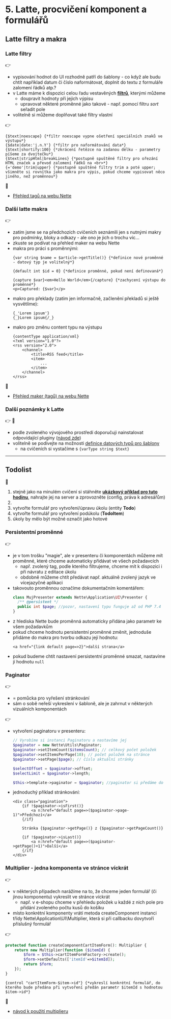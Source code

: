 # 5. Latte, procvičení komponent a formulářů 

## Latte filtry a makra
### Latte filtry
:point_right:
- vypisování hodnot do UI rozhodně patří do šablony - co když ale budu chtít například datum či číslo naformátovat, doplnit do textu z formuláře zalomení řádků atp.?
- v Latte máme k dispozici celou řadu vestavěných **[filtrů](https://latte.nette.org/cs/filters)**, kterými můžeme
    - doupravit hodnoty při jejich výpisu
    - upravovat některé proměnné jako takové - např. pomocí filtru *sort* seřadit pole
- volitelně si můžeme doplňovat také filtry vlastní
    
:point_right:
```latte
{$text|noescape} {*filtr noescape vypne ošetření speciálních znaků ve výstupu*}
{$date|date:'j.n.Y'} {*filtr pro naformátování data*}
{$text|shortify:100} {*zkrácení řetězce na zadanou délku - parametry píšeme za dvojtečku*}
{$text|stripHtml|breakLines} {*postupně spuštěné filtry pro ořezání HTML značek a převod zalomení řádků na <br>*}
{='demo'|trim|upper} {*postupně spuštěné filtry trim a poté upper; všimněte si rovnítka jako makra pro výpis, pokud chceme vypisovat něco jiného, než proměnnou*}
```

:blue_book:
- [Přehled tagů na webu Nette](https://latte.nette.org/cs/tags)

### Další latte makra
:point_right:
- zatím jsme se na předchozích cvičeních seznámili jen s nutnými makry pro podmínky, bloky a odkazy - ale ono je jich o trochu víc...
- zkuste se podívat na přehled maker na webu Nette
- makra pro práci s proměnnými:
    ```latte
    {var string $name = $article->getTitle()} {*definice nové proměnné  - datový typ je volitelný*}
    
    {default int $id = 0} {*definice proměnné, pokud není definovaná*}
  
    {capture $var}<em>Hello World</em>{/capture} {*zachycení výstupu do proměnné*}
    <p>Captured: {$var}</p>
    ```
- makro pro překlady (zatím jen informačně, začlenění překladů si ještě vysvětlíme):
    ```latte
    {_'Lorem ipsum'}
    {_}Lorem ipsum{/_}
    ```
- makro pro změnu content typu na výstupu
    ```latte
    {contentType application/xml}
    <?xml version="1.0"?>
    <rss version="2.0">
    	<channel>
    		<title>RSS feed</title>
    		<item>
    			...
    		</item>
    	</channel>
    </rss>
    ```  

:blue_book:
- [Přehled maker (tagů) na webu Nette](https://latte.nette.org/cs/tags)

### Další poznámky k Latte
:point_right: :blue_book:
- podle zvoleného vývojového prostředí doporučuji nainstalovat odpovídající pluginy ([návod zde](https://latte.nette.org/cs/integrations))
- volitelně se podívejte na možnosti [definice datových typů pro šablony](https://latte.nette.org/cs/type-system)
    - na cvičeních si vystačíme s ```{varType string $text}```

---

## Todolist
:mega:
1. stejně jako na minulém cvičení si stáhněte **[ukázkový příklad pro tuto hodinu](./todolist2)**, nahrajte jej na server a zprovozněte (config, práva k adresářům)
2. 
3. vytvořte formulář pro vytvoření/úpravu úkolu (entity **Todo**)
4. vytvořte formulář pro vytvoření podúkolu (**TodoItem**)
5. úkoly by mělo být možné označit jako hotové

### Persistentní proměnné
:point_right:
- je v tom trošku "magie", ale v presenteru či komponentách můžeme mít proměnné, které chceme automaticky přidávat ve všech požadavcích
    - např. zvolený tag, podle kterého filtrujeme, chceme mít k dispozici i při návratu z editace úkolu
    - obdobně můžeme chtít předávat např. aktuálně zvolený jazyk ve vícejazyčné aplikaci
- takovouto proměnnou označíme dokumentačním komentářem:
    ```php
    class MujPresenter extends Nette\Application\UI\Presenter {
      /** @persistent */
      public int $page; //pozor, nastavení typu funguje až od PHP 7.4
    }    
    ```
- z hlediska Nette bude proměnná automaticky přidána jako parametr ke všem požadavkům
- pokud chceme hodnotu persistentní proměnné změnit, jednoduše přidáme do makra pro tvorbu odkazu její hodnotu:
    ```latte
    <a href="{link default page=>2}">další strana</a>
    ```   
- pokud budeme chtít nastavení persistentní proměnné smazat, nastavíme jí hodnotu ```null```


### Paginator
:point_right:
- = pomůcka pro vyřešení stránkování
- sám o sobě neřeší vykreslení v šabloně, ale je zahrnut v některých vizuálních komponentách

:point_right:
- vytvoření paginatoru v presenteru:
    ```php
    // Vyrobíme si instanci Paginatoru a nastavíme jej
    $paginator = new Nette\Utils\Paginator;
    $paginator->setItemCount($itemsCount); // celkový počet položek
    $paginator->setItemsPerPage(10); // počet položek na stránce
    $paginator->setPage($page); // číslo aktuální stránky
    
    $selectOffset = $paginator->offset;
    $selectLimit = $paginator->length;
  
    $this->template->paginator = $paginator; //paginator si předáme do šablony, abychom měli údaje pro vykreslení stránkování
    ```
- jednoduchý příklad stránkování:
    ```latte
    <div class="pagination">
        {if !$paginator->isFirst()}
            <a n:href="default page=>($paginator->page-1)">Předchozí</a>
        {/if}
    
        Stránka {$paginator->getPage()} z {$paginator->getPageCount()}
    
        {if !$paginator->isLast()}
            <a n:href="default page=>($paginator->getPage()+1)">Další</a>		
        {/if}
    </div>
    ```

### Multiplier - jedna komponenta ve stránce víckrát
:point_right:
- v některých případech narážíme na to, že chceme jeden formulář (či jinou komponentu) vykreslit ve stránce víckrát
    - např. v e-shopu chceme v přehledu položek u každé z nich pole pro přidání zvoleného počtu kusů do košíku
- místo konkrétní komponenty vrátí metoda createComponent instanci třídy Nette\Application\UI\Multiplier, která si při callbacku dovytvoří příslušný formulář

:point_right:
```php
protected function createComponentCartItemForm(): Multiplier {
	return new Multiplier(function ($itemId) {
		$form = $this->cartItemFormFactory->create();
        $form->setDefaults(['itemId'=>$itemId]);
		return $form;
	}); 
}
```
```latte
{control "cartItemForm-$item->id"} {*vykreslí konkrétní formulář, do kterého bude předána při vytvoření předán parametr $itemId s hodnotou $item->id*}
```

:blue_book:
- [návod k použití multiplieru](https://doc.nette.org/cs/3.1/cookbook/multiplier)